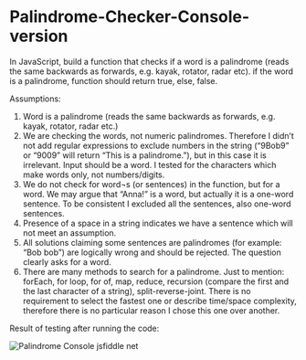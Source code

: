 # Palindrome-Checker-Console-version

In JavaScript, build a function that checks if a word is a palindrome (reads the same backwards as forwards, e.g. kayak, rotator, radar etc).
if the word is a palindrome, function should return true, else, false.
  
Assumptions:

1.	Word is a palindrome (reads the same backwards as forwards, e.g. kayak, rotator, radar etc.)
2.	We are checking the words, not numeric palindromes. Therefore I didn’t not add regular expressions to exclude numbers in the string (“9Bob9” or “9009” will 		return “This is a palindrome.”), but in this case it is irrelevant. Input should be a word. I tested for the characters which make words only, not numbers/digits.
3.	We do not check for word¬s (or sentences) in the function, but for a word. We may argue that “Anna!” is a word, but actually it is a one-word sentence. To be 		consistent I excluded all the sentences, also one-word sentences.
4.	Presence of a space in a string indicates we have a sentence which will not meet an assumption.
5.	All solutions claiming some sentences are palindromes (for example: “Bob bob”) are logically wrong and should be rejected. The question clearly asks for a word.
6.	There are many methods to search for a palindrome. Just to mention: forEach, for loop, for of, map, reduce, recursion (compare the first and the last character 	of a string), split-reverse-joint. There is no requirement to select the fastest one or describe time/space complexity, therefore there is no particular reason 	 I chose this one over another.

Result of testing after running the code:

![Palindrome Console jsfiddle net](https://user-images.githubusercontent.com/88635610/153877617-0ac1ec21-e96f-437f-9a12-c4da97834c89.png)

